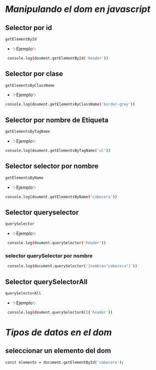 # _Manipulando el dom en javascript_

## Selector por id

```sh
getElementById
```

-   ✨Ejemplo✨

```sh
 console.log(doument.getElementById('header'))
```

## Selector por clase

```sh
getElementsByClassName
```

-   ✨Ejemplo✨

```sh
console.log(doument.getElementsByClassName('border-grey'))
```

## Selector por nombre de Etiqueta

```sh
getElementsByTagName
```

-   ✨Ejemplo✨

```sh
console.log(doument.getElementsByTagName('ul'))
```

## Selector selector por nombre

```sh
getElementsByName
```

-   ✨Ejemplo✨

```sh
console.log(doument.getElementsByName('cabecera'))
```

## Selector queryselector

```sh
querySelector
```

-   ✨Ejemplo✨

```sh
 console.log(doument.querySelector('header'))
```

### selector querySelector por nombre

```sh
 console.log(document.querySelector('[nombre="cabecera"]'))
```

## Selector querySelectorAll

```sh
querySelectorAll
```

-   ✨Ejemplo✨

```sh
 console.log(doument.querySelectorAll('header'))
```

# _Tipos de datos en el dom_

## seleccionar un elemento del dom

```sh
const elemento = document.getElementById('cabecera');
```
